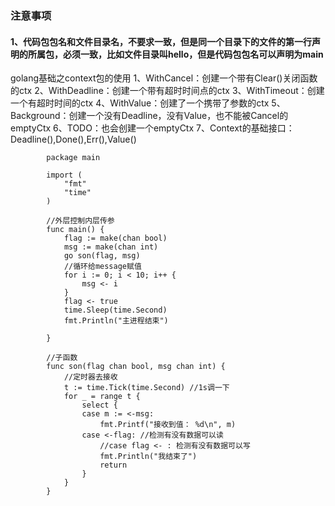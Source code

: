 ### 注意事项
#### 1、代码包包名和文件目录名，不要求一致，但是同一个目录下的文件的第一行声明的所属包，必须一致，比如文件目录叫hello，但是代码包包名可以声明为main

golang基础之context包的使用
1、WithCancel：创建一个带有Clear()关闭函数的ctx
2、WithDeadline：创建一个带有超时时间点的ctx
3、WithTimeout：创建一个有超时时间的ctx
4、WithValue：创建了一个携带了参数的ctx
5、Background：创建一个没有Deadline，没有Value，也不能被Cancel的emptyCtx
6、TODO：也会创建一个emptyCtx
7、Context的基础接口：Deadline(),Done(),Err(),Value()


```
        package main
        
        import (
            "fmt"
            "time"
        )
        
        //外层控制内层传参
        func main() {
            flag := make(chan bool)
            msg := make(chan int)
            go son(flag, msg)
            //循环给message赋值
            for i := 0; i < 10; i++ {
                msg <- i
            }
            flag <- true
            time.Sleep(time.Second)
            fmt.Println("主进程结束")
        
        }
        
        //子函数
        func son(flag chan bool, msg chan int) {
            //定时器去接收
            t := time.Tick(time.Second) //1s调一下
            for _ = range t {
                select {
                case m := <-msg:
                    fmt.Printf("接收到值： %d\n", m)
                case <-flag: //检测有没有数据可以读
                    //case flag <- : 检测有没有数据可以写
                    fmt.Println("我结束了")
                    return
                }
            }
        }
```